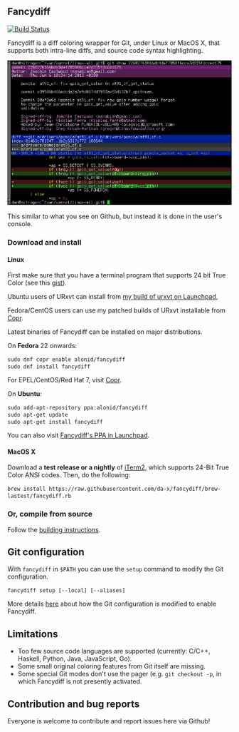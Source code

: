 ## Fancydiff

[![Build Status](https://travis-ci.org/da-x/fancydiff.svg?branch=master)](https://travis-ci.org/da-x/fancydiff)

Fancydiff is a diff coloring wrapper for Git, under Linux or MacOS X, that supports both intra-line diffs, and source code syntax highlighting.

<img src="doc/fancydiff-example.png">

This similar to what you see on Github, but instead it is done in the user's console.

### Download and install

#### Linux

First make sure that you have a terminal program that supports 24 bit True Color (see this [gist](https://gist.github.com/XVilka/8346728)).

Ubuntu users of URxvt can install from [my build of urxvt on Launchpad](https://launchpad.net/~alonid/+archive/ubuntu/rxvt-console-24bit-color),

Fedora/CentOS users can use my patched builds of URxvt installable from [Copr](https://copr.fedorainfracloud.org/coprs/alonid/rxvt-unicode-24bit-ansi-color/).

Latest binaries of Fancydiff can be installed on major distributions.

On **Fedora** 22 onwards:

```
sudo dnf copr enable alonid/fancydiff
sudo dnf install fancydiff
```

For EPEL/CentOS/Red Hat 7, visit [Copr](https://copr.fedorainfracloud.org/coprs/alonid/fancydiff/).

On **Ubuntu**:

```
sudo add-apt-repository ppa:alonid/fancydiff
sudo apt-get update
sudo apt-get install fancydiff
```

You can also visit [Fancydiff's PPA in Launchpad](https://launchpad.net/~alonid/+archive/ubuntu/fancydiff).

#### MacOS X

Download a **test release or a nightly** of [iTerm2](https://www.iterm2.com/downloads.html), which supports 24-Bit True Color
ANSI codes. Then, do the following:

```
brew install https://raw.githubusercontent.com/da-x/fancydiff/brew-lastest/fancydiff.rb
```

### Or, compile from source

Follow the [building instructions](doc/compilation-from-source.md).

## Git configuration

With `fancydiff` in `$PATH` you can use the `setup` command to modify the Git configuration.

```
fancydiff setup [--local] [--aliases]
```

More details [here](doc/git-configuration.md) about how the Git configuration is modified
to enable Fancydiff.

## Limitations

 * Too few source code languages are supported (currently: C/C++, Haskell,
   Python, Java, JavaScript, Go).
 * Some small original coloring features from Git itself are missing.
 * Some special Git modes don't use the pager (e.g. `git checkout -p`, 
   in which Fancydiff is not presently activated.

## Contribution and bug reports

Everyone is welcome to contribute and report issues here via Github!
